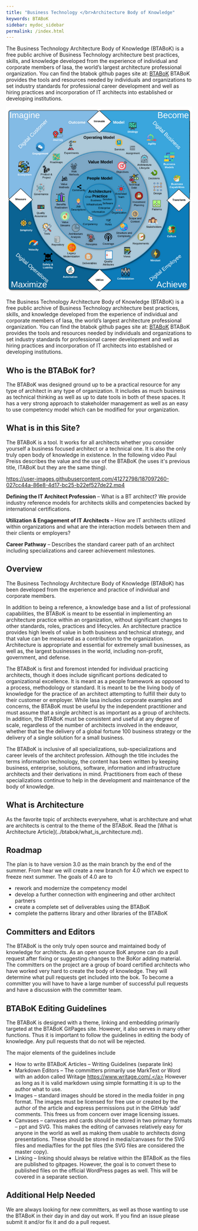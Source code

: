 ```yaml
---
title: "Business Technology </br>Architecture Body of Knowledge"
keywords: BTABoK
sidebar: mydoc_sidebar
permalink: /index.html
---
```


<body>

<p>
The Business Technology Architecture Body of Knowledge (BTABoK) is a free public archive of Business Technology architecture best practices, skills, and knowledge developed from the experience of individual and corporate members of Iasa, the world’s largest architecture professional organization.
You can find the btabok github pages site at: <a href="https://iasa-global.github.io/btabok/">BTABoK</a>
BTABoK provides the tools and resources needed by individuals and organizations to set industry standards for professional career development and well as hiring practices and incorporation of IT architects into established or developing institutions. 
</p>

<map name="rage_image_map">
    <area shape="rect" href="https://iasa-global.github.io/btabok/ecosystem.html" coords="45,199,95,261" alt="" target="_blank">
	<area shape="rect" href="https://iasa-global.github.io/btabok/engagement.html" coords="101,134,155,180" alt="" target="_blank">
	<area shape="rect" href="https://iasa-global.github.io/btabok/journey.html" coords="175,78,222,127" alt="" target="_blank">
	<area shape="rect" href="https://iasa-global.github.io/btabok/innovate.html" coords="322,30,381,78" alt="" target="_blank">
    <area shape="rect" href="https://iasa-global.github.io/btabok/strategy.html" coords="464,59,496,97" alt="" target="_blank">
	<area shape="rect" href="https://iasa-global.github.io/btabok/agility.html" coords="528,101,569,148" alt="" target="_blank">
	<area shape="rect" href="https://iasa-global.github.io/btabok/business_models.html" coords="597,176,639,229" alt="" target="_blank">
	<area shape="rect" href="https://iasa-global.github.io/btabok/business_capabilities.html" coords="622,261,674,304" alt="" target="_blank">
	<area shape="rect" href="https://iasa-global.github.io/btabok/transform.html" coords="619,334,684,370" alt="" target="_blank">
    <area shape="rect" href="https://iasa-global.github.io/btabok/culture.html" coords="605,440,648,497" alt="" target="_blank">
	<area shape="rect" href="https://iasa-global.github.io/btabok/mindset.html" coords="546,537,577,583" alt="" target="_blank">
	<area shape="rect" href="https://iasa-global.github.io/btabok/collaboration.html" coords="428,612,475,654" alt="" target="_blank">
	<area shape="rect" href="https://iasa-global.github.io/btabok/utilize.html" coords="326,631,379,678" alt="" target="_blank">
	<area shape="rect" href="https://iasa-global.github.io/btabok/automation.html" coords="224,601,267,646" alt="" target="_blank">
	<area shape="rect" href="https://iasa-global.github.io/btabok/safety_liability.html" coords="142,550,171,611" alt="" target="_blank">
	<area shape="rect" href="https://iasa-global.github.io/btabok/velocity.html" coords="87,501,122,546" alt="" target="_blank">
	<area shape="rect" href="https://iasa-global.github.io/btabok/simplicity.html" coords="57,426,96,467" alt="" target="_blank">
	<area shape="rect" href="https://iasa-global.github.io/btabok/measures.html" coords="23,334,81,368" alt="" target="_blank">
    <area shape="rect" href="https://iasa-global.github.io/btabok/services.html" coords="414,126,441,164" alt="" target="_blank">
	<area shape="rect" href="https://iasa-global.github.io/btabok/assignment.html" coords="460,150,502,175" alt="" target="_blank">
	<area shape="rect" href="https://iasa-global.github.io/btabok/architecture_lifecycle.html" coords="506,183,535,230" alt="" target="_blank">
	<area shape="rect" href="https://iasa-global.github.io/btabok/decisions.html" coords="546,240,572,273" alt="" target="_blank">
	<area shape="rect" href="https://iasa-global.github.io/btabok/design.html" coords="556,292,586,331" alt="" target="_blank">
	<area shape="rect" href="https://iasa-global.github.io/btabok/architecture_pattern_repository.html" coords="552,351,582,391" alt="" target="_blank">
	<area shape="rect" href="https://iasa-global.github.io/btabok/stakeholders.html" coords="537,420,575,454" alt="" target="_blank">
	<area shape="rect" href="https://iasa-global.github.io/btabok/requirements.html" coords="490,480,527,519" alt="" target="_blank">
	<area shape="rect" href="https://iasa-global.github.io/btabok/views.html" coords="442,525,469,567" alt="" target="_blank">
	<area shape="rect" href="https://iasa-global.github.io/btabok/quality_attributes.html" coords="372,546,404,596" alt="" target="_blank">
	<area shape="rect" href="https://iasa-global.github.io/btabok/deliverables.html" coords="298,556,330,592" alt="" target="_blank">
	<area shape="rect" href="https://iasa-global.github.io/btabok/legacy_modernization.html" coords="234,522,260,565" alt="" target="_blank">
	<area shape="rect" href="https://iasa-global.github.io/btabok/repository.html" coords="181,490,206,521" alt="" target="_blank">
	<area shape="rect" href="https://iasa-global.github.io/btabok/architecture_tools.html" coords="139,437,169,479" alt="" target="_blank">
	<area shape="rect" href="https://iasa-global.github.io/btabok/quality_assurance.html" coords="112,368,148,413" alt="" target="_blank">
	<area shape="rect" href="https://iasa-global.github.io/btabok/governance.html" coords="115,294,149,330" alt="" target="_blank">
	<area shape="rect" href="https://iasa-global.github.io/btabok/product_project.html" coords="138,228,166,265" alt="" target="_blank">
	<area shape="rect" href="https://iasa-global.github.io/btabok/roadmap.html" coords="178,178,204,213" alt="" target="_blank">
	<area shape="rect" href="https://iasa-global.github.io/btabok/experiments.html" coords="234,134,263,176" alt="" target="_blank">
    <area shape="rect" href="https://iasa-global.github.io/btabok/objectives.html" coords="422,210,454,245" alt="" target="_blank">
	<area shape="rect" href="https://iasa-global.github.io/btabok/technical_debt.html" coords="467,258,498,298" alt="" target="_blank">
	<area shape="rect" href="https://iasa-global.github.io/btabok/investment_planning.html" coords="484,324,520,372" alt="" target="_blank">
	<area shape="rect" href="https://iasa-global.github.io/btabok/scope_context.html" coords="471,396,500,436" alt="" target="_blank">
	<area shape="rect" href="https://iasa-global.github.io/btabok/structural_complexity.html" coords="431,447,461,487" alt="" target="_blank">
	<area shape="rect" href="https://iasa-global.github.io/btabok/coverage.html" coords="372,482,396,518" alt="" target="_blank">
	<area shape="rect" href="https://iasa-global.github.io/btabok/principles.html" coords="305,479,332,519" alt="" target="_blank">
	<area shape="rect" href="https://iasa-global.github.io/btabok/analysis.html" coords="250,449,275,494" alt="" target="_blank">
	<area shape="rect" href="https://iasa-global.github.io/btabok/value_streams.html" coords="209,394,234,448" alt="" target="_blank">
	<area shape="rect" href="https://iasa-global.github.io/btabok/benefits_realization.html" coords="191,329,223,383" alt="" target="_blank">
	<area shape="rect" href="https://iasa-global.github.io/btabok/value_methods.html" coords="207,266,234,308" alt="" target="_blank">
	<area shape="rect" href="https://iasa-global.github.io/btabok/risk_methods.html" coords="243,219,268,257" alt="" target="_blank">
    <area shape="rect" href="https://iasa-global.github.io/btabok/extended_team.html" coords="416,300,447,340" alt="" target="_blank">
	<area shape="rect" href="https://iasa-global.github.io/btabok/organization.html" coords="411,371,445,406" alt="" target="_blank">
	<area shape="rect" href="https://iasa-global.github.io/btabok/roles.html" coords="373,421,399,452" alt="" target="_blank">
	<area shape="rect" href="https://iasa-global.github.io/btabok/competency.html" coords="299,412,329,446" alt="" target="_blank">
	<area shape="rect" href="https://iasa-global.github.io/btabok/job_description.html" coords="254,348,287,391" alt="" target="_blank">
	<area shape="rect" href="https://iasa-global.github.io/btabok/community.html" coords="259,293,291,318" alt="" target="_blank">
	<area shape="rect" href="https://iasa-global.github.io/btabok/architecture_practice.html" coords="327,323,380,374" alt="" target="_blank">

</map>
<img src="images/BTABoK_map.png" alt="" usemap="#rage_image_map">

<p>
The Business Technology Architecture Body of Knowledge (BTABoK) is a free public archive of Business Technology architecture best practices, skills, and knowledge developed from the experience of individual and corporate members of Iasa, the world’s largest architecture professional organization.
You can find the btabok github pages site at: <a href="https://iasa-global.github.io/btabok/">BTABoK</a>
BTABoK provides the tools and resources needed by individuals and organizations to set industry standards for professional career development and well as hiring practices and incorporation of IT architects into established or developing institutions.
</p>

<h2>Who is the BTABoK for?</h2>

<p>
The BTABoK was designed ground up to be a practical resource for any type of architect in any type of organization. It includes as much business as technical thinking as well as up to date tools in both of these spaces. It has a very strong approach to stakeholder management as well as an easy to use competency model which can be modified for your organization.
</p>

<h2>What is in this Site?</h2>

<p>
The BTABoK is a tool. It works for all architects whether you consider yourself a business focused architect or a technical one. It is also the only truly open body of knowledge in existence. In the following video Paul Preiss describes the value and the use of the BTABoK (he uses it's previous title, ITABoK but they are the same thing).

https://user-images.githubusercontent.com/41272798/187097260-027cc44a-86e8-4d17-bc25-b22ef527de22.mp4

**Defining the IT Architect Profession** – What is a BT architect? We provide industry reference models for architects skills and competencies backed by international certifications.

**Utilization & Engagement of IT Architects** – How are IT architects utilized within organizations and what are the interaction models between them and their clients or employers?

**Career Pathway** – Describes the standard career path of an architect including specializations and career achievement milestones.
</p>

<h2>Overview</h2>

<p>
The Business Technology Architecture Body of Knowledge (BTABoK) has been developed from the experience and practice of individual and corporate members.

In addition to being a reference, a knowledge base and a list of professional capabilities, the BTABoK is meant to be essential in implementing an architecture practice within an organization, without significant changes to other standards, roles, practices and lifecycles. An architecture practice provides high levels of value in both business and technical strategy, and that value can be measured as a contribution to the organization. Architecture is appropriate and essential for extremely small businesses, as well as, the largest businesses in the world, including non-profit, government, and defense.

The BTABoK is first and foremost intended for individual practicing architects, though it does include significant portions dedicated to organizational excellence. It is meant as a people framework as opposed to a process, methodology or standard. It is meant to be the living body of knowledge for the practice of an architect attempting to fulfill their duty to their customer or employer. While Iasa includes corporate examples and concerns, the BTABoK must be useful by the independent practitioner and must assume that a single architect is as important as a group of architects. In addition, the BTABoK must be consistent and useful at any degree of scale, regardless of the number of architects involved in the endeavor, whether that be the delivery of a global fortune 100 business strategy or the delivery of a single solution for a small business.

The BTABoK is inclusive of all specializations, sub-specializations and career levels of the architect profession. Although the title includes the terms information technology, the content has been written by keeping business, enterprise, solutions, software, information and infrastructure architects and their derivations in mind. Practitioners from each of these specializations continue to help in the development and maintenance of the body of knowledge.
</p>

<h2>What is Architecture</h2>

<p>
As the favorite topic of architects everywhere, what is architecture and what are architects is central to the theme of the BTABoK. Read the [What is Architecture Article](../btabok/what_is_architecture.md).
</p>

<h2>Roadmap</h2>

<p>
The plan is to have version 3.0 as the main branch by the end of the summer. From hear we will create a new branch for 4.0 which we expect to freeze next summer. The goals of 4.0 are to

- rework and modernize the competency model
- develop a further connection with engineering and other architect partners
- create a complete set of deliverables using the BTABoK
- complete the patterns library and other libraries of the BTABoK
</p>

<h2>Committers and Editors</h2>

<p>
The BTABoK is the only truly open source and maintained body of knowledge for architects. As an open source BoK anyone can do a pull request after fixing or suggesting changes to the BoKor adding material. The committers on the project are a group of board certified architects who have worked very hard to create the body of knowledge. They will determine what pull requests get included into the bok. To become a committer you will have to have a large number of successful pull requests and have a discussion with the committer team.
</p>

<h2>BTABoK Editing Guidelines</h2>
<p>
The BTABoK is designed with a theme, linking and embedding primarily targeted at the BTABoK GitPages site. However, it also serves in many other functions. Thus it is important to follow the guidelines in editing the body of knowledge. Any pull requests that do not will be rejected.

The major elements of the guidelines include

- How to write BTABoK Articles – Writing Guidelines (separate link)
- Markdown Editors – The committers primarily use MarkText or Word with an addon called Writage <a href="https://www.writage.com/"> https://www.writage.com/.</a> However as long as it is valid markdown using simple formatting it is up to the author what to use.
- Images – standard images should be stored in the media folder in png format. The images must be licensed for free use or created by the author of the article and express permissions put in the GitHub ‘add’ comments. This frees us from concern over image licensing issues.
- Canvases – canvases and cards should be stored in two primary formats – ppt and SVG. This makes the editing of canvases relatively easy for anyone in the world as well as making them usable to architects doing presentations. These should be stored in media/canvases for the SVG files and media/files for the ppt files (the SVG files are considered the master copy).
- Linking – linking should always be relative within the BTABoK as the files are published to gitpages. However, the goal is to convert these to published files on the official WordPress pages as well. This will be covered in a separate section.
</p>

<h2>Additional Help Needed</h2>
<p>
We are always looking for new committers, as well as those wanting to use the BTABoK in their day in and day out work. If you find an issue please submit it and/or fix it and do a pull request. 
</p>

<script src="js/imageMapResizer.js"></script>

</body>